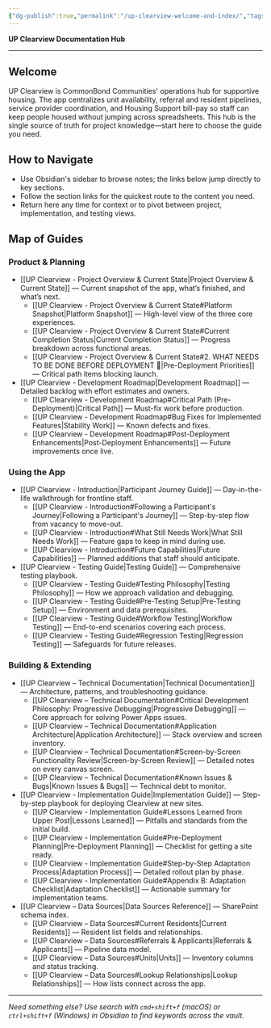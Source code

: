 ```yaml
---
{"dg-publish":true,"permalink":"/up-clearview-welcome-and-index/","tags":["gardenEntry"],"dgShowToc":true}
---
```


**UP Clearview Documentation Hub**

---

## Welcome

UP Clearview is CommonBond Communities' operations hub for supportive housing. The app centralizes unit availability, referral and resident pipelines, service provider coordination, and Housing Support bill-pay so staff can keep people housed without jumping across spreadsheets. This hub is the single source of truth for project knowledge—start here to choose the guide you need.

## How to Navigate

- Use Obsidian's sidebar to browse notes; the links below jump directly to key sections.
- Follow the section links for the quickest route to the content you need.
- Return here any time for context or to pivot between project, implementation, and testing views.

## Map of Guides

### Product & Planning

- [[UP Clearview - Project Overview & Current State\|Project Overview & Current State]] — Current snapshot of the app, what’s finished, and what’s next.
  - [[UP Clearview - Project Overview & Current State#Platform Snapshot\|Platform Snapshot]] — High-level view of the three core experiences.
  - [[UP Clearview - Project Overview & Current State#Current Completion Status\|Current Completion Status]] — Progress breakdown across functional areas.
  - [[UP Clearview - Project Overview & Current State#2. WHAT NEEDS TO BE DONE BEFORE DEPLOYMENT 🔧\|Pre-Deployment Priorities]] — Critical path items blocking launch.
- [[UP Clearview - Development Roadmap\|Development Roadmap]] — Detailed backlog with effort estimates and owners.
  - [[UP Clearview - Development Roadmap#Critical Path (Pre-Deployment)\|Critical Path]] — Must-fix work before production.
  - [[UP Clearview - Development Roadmap#Bug Fixes for Implemented Features\|Stability Work]] — Known defects and fixes.
  - [[UP Clearview - Development Roadmap#Post-Deployment Enhancements\|Post-Deployment Enhancements]] — Future improvements once live.

### Using the App

- [[UP Clearview - Introduction\|Participant Journey Guide]] — Day-in-the-life walkthrough for frontline staff.
  - [[UP Clearview - Introduction#Following a Participant's Journey\|Following a Participant's Journey]] — Step-by-step flow from vacancy to move-out.
  - [[UP Clearview - Introduction#What Still Needs Work\|What Still Needs Work]] — Feature gaps to keep in mind during use.
  - [[UP Clearview - Introduction#Future Capabilities\|Future Capabilities]] — Planned additions that staff should anticipate.
- [[UP Clearview - Testing Guide\|Testing Guide]] — Comprehensive testing playbook.
  - [[UP Clearview - Testing Guide#Testing Philosophy\|Testing Philosophy]] — How we approach validation and debugging.
  - [[UP Clearview - Testing Guide#Pre-Testing Setup\|Pre-Testing Setup]] — Environment and data prerequisites.
  - [[UP Clearview - Testing Guide#Workflow Testing\|Workflow Testing]] — End-to-end scenarios covering each process.
  - [[UP Clearview - Testing Guide#Regression Testing\|Regression Testing]] — Safeguards for future releases.

### Building & Extending

- [[UP Clearview – Technical Documentation\|Technical Documentation]] — Architecture, patterns, and troubleshooting guidance.
  - [[UP Clearview – Technical Documentation#Critical Development Philosophy: Progressive Debugging\|Progressive Debugging]] — Core approach for solving Power Apps issues.
  - [[UP Clearview – Technical Documentation#Application Architecture\|Application Architecture]] — Stack overview and screen inventory.
  - [[UP Clearview – Technical Documentation#Screen-by-Screen Functionality Review\|Screen-by-Screen Review]] — Detailed notes on every canvas screen.
  - [[UP Clearview – Technical Documentation#Known Issues & Bugs\|Known Issues & Bugs]] — Technical debt to monitor.
- [[UP Clearview - Implementation Guide\|Implementation Guide]] — Step-by-step playbook for deploying Clearview at new sites.
  - [[UP Clearview - Implementation Guide#Lessons Learned from Upper Post\|Lessons Learned]] — Pitfalls and standards from the initial build.
  - [[UP Clearview - Implementation Guide#Pre-Deployment Planning\|Pre-Deployment Planning]] — Checklist for getting a site ready.
  - [[UP Clearview - Implementation Guide#Step-by-Step Adaptation Process\|Adaptation Process]] — Detailed rollout plan by phase.
  - [[UP Clearview - Implementation Guide#Appendix B: Adaptation Checklist\|Adaptation Checklist]] — Actionable summary for implementation teams.
- [[UP Clearview – Data Sources\|Data Sources Reference]] — SharePoint schema index.
  - [[UP Clearview – Data Sources#Current Residents\|Current Residents]] — Resident list fields and relationships.
  - [[UP Clearview – Data Sources#Referrals & Applicants\|Referrals & Applicants]] — Pipeline data model.
  - [[UP Clearview – Data Sources#Units\|Units]] — Inventory columns and status tracking.
  - [[UP Clearview – Data Sources#Lookup Relationships\|Lookup Relationships]] — How lists connect across the app.

---

*Need something else? Use search with `cmd+shift+f` (macOS) or `ctrl+shift+f` (Windows) in Obsidian to find keywords across the vault.*
